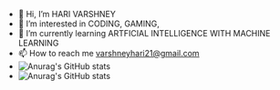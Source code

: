 - 👋 Hi, I’m HARI VARSHNEY
- 👀 I’m interested in CODING, GAMING, 
- 🌱 I’m currently learning ARTFICIAL INTELLIGENCE WITH MACHINE LEARNING
- 📫 How to reach me varshneyhari21@gmail.com
- ![Anurag's GitHub stats](https://github-readme-stats.vercel.app/api?username=harivarshney&show=reviews,discussions_started,discussions_answered,prs_merged,prs_merged_percentage)
- ![Anurag's GitHub stats](https://github-readme-stats.vercel.app/api?username=harivarshney&hide=contribs,prs)
<!---
harivarshney/harivarshney is a ✨ special ✨ repository because its `README.md` (this file) appears on your GitHub profile.
You can click the Preview link to take a look at your changes.
--->
